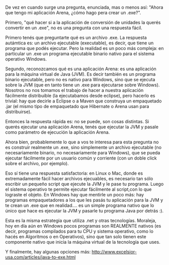 De vez en cuando surge una pregunta, enunciada, mas o menos así: "Ahora que tengo mi aplicación Arena, ¿cómo hago pera crear un .exe?".

Primero, "qué hacer si a la aplicación de conversión de unidades la querés convertir en un .exe", no es una pregunta con una respuesta fácil.

Primero tenés que preguntarte qué es un archivo .exe. La respuesta autámtica es: un archivo ejecutable (executable), es decir, que tiene un programa que podés ejecutar. Pero la realidad es un poco más compleja: en particular un .exe un programa ejecutable binario nativo para el sistema operativo Windows.

Segundo, reconozcamos qué es una aplicación Arena: es una aplicación para la máquina virtual de Java (JVM). Es decir también es un programa binario ejecutable, pero no es nativo para Windows, sino que se ejecuta sobre la JVM (que en tanto tiene un .exe para ejecutarse sobre Windows). Nosotros no nos tomamos el trabajo de hacer a nuestra aplicación fácilmente distribuible (la ejecutabamos desde eclipse), pero hacerlo es trivial: hay que decirle a Eclipse o a Maven que construya un empaquetado .jar (el mismo tipo de empaquetado que Hibernate o Arena usan para distribuirse).

Entonces la respuesta rápida es: no se puede, son cosas distintas. Si querés ejecutar una aplicación Arena, tenés que ejecutar la JVM y pasale como parámetro de ejecución la aplicación Arena.

Ahora bien, probablemente lo que a vos te interesa para esta pregunta no es construir realmente un .exe, sino simplemente un archivo ejecutable (no necesariamente binario, no necesariamente para Windows), que se pueda ejecutar fácilmente por un usuario común y corriente (con un doble click sobre el archivo, por ejemplo).

Eso sí tiene una respuesta satisfactoria: en Linux o Mac, donde es extremadamente fácil hacer archivos ejecuables, es necesario tan sólo escribir un pequeño script que ejecute la JVM y le pase tu programa. Luego el sistema operativo te permite ejecutar fácilmente al script,con lo que lograste el objeto. En Windows hay que mentirle un poco más: hay programas empaquetadores a los que les pasás tu aplicación para la JVM y te crean un .exe que en realidad.... es un simple programa nativo que lo único que hace es ejecutar la JVM y pasarle tu programa Java por detrás :).

Esta es la misma estrategia que utiliza .net y otras tecnologías. Moraleja, hoy en día aún en Windows pocos programas son REALMENTE nativos (es decir, programas compilados para tu CPU y sistema operativo, como lo hacés en Algoritmos o en Operativos), sino que tan solo tienen este componente nativo que inicia la máquina virtual de la tecnología que uses.

Y finalmente, hay algunas opciones más: <http://www.excelsior-usa.com/articles/java-to-exe.html>

